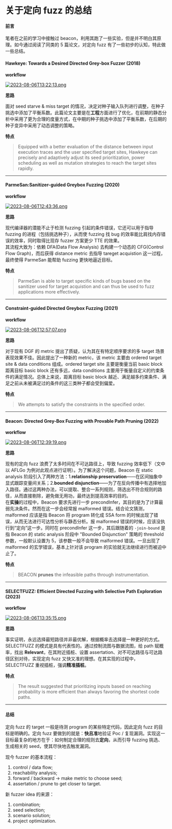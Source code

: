 # 关于定向 fuzz 的总结

#### 前言

笔者在之前的学习中接触过 beacon，利用其跑了一些实验，但是并不明白其原理。如今通过阅读了同类的 5 篇论文，对定向 fuzz 有了一些初步的认知，特此做一些总结。

#### Hawkeye: Towards a Desired Directed Grey-box Fuzzer (2018)

**workflow**

[![2023-08-06T13:22:13.png](https://bkcat.cn/usr/uploads/2023/08/3088250174.png)](https://bkcat.cn/usr/uploads/2023/08/3088250174.png)

**思路**

面对 seed starve & miss target 的情况，决定对种子输入队列进行调整，在种子挑选中添加了平衡系数。此篇论文主要是在**工程**方面进行了优化，在前期的静态分析中采用了更为合理的度量方式，在中期的种子挑选中添加了平衡系数，在后期的种子变异中采用了动态调整的策略。

**特点**

> Equipped with a better evaluation of the distance between input execution traces and the user specified target sites, Hawkeye can precisely and adaptively adjust its seed prioritization, power scheduling as well as mutation strategies to reach the target sites rapidly.

***

#### ParmeSan:Sanitizer-guided Greybox Fuzzing (2020)

**workflow**

[![2023-08-06T12:43:36.png](https://bkcat.cn/usr/uploads/2023/08/3040023591.png)](https://bkcat.cn/usr/uploads/2023/08/3040023591.png)

**思路**

现代编译器的潜能不止于检测 fuzzing 引起的条件错误，它还可以用于指导 fuzzing 的进程（包括挑选种子），从而使 fuzzing 找 bug 的效率能比肩找内存错误的效率，同时取得比现存 fuzzer 方案更少 TTE 的效果。\
其流程大致为：依赖 DFA(Data Flow Analysis) 去构建一个动态的 CFG(Control Flow Graph)，而后获得 distance metric 去指导 tareget acquistion 这一过程，最终使得 ParmeSan 能帮助 fuzzing 更快地逼近目标。

**特点**

> ParmeSan is able to target specific kinds of bugs based on the sanitizer used for target acquistion and can thus be used to fuzz applications more effectively.

***

#### Constraint-guided Directed Greybox Fuzzing (2021)

**workflow**

[![2023-08-06T12:57:07.png](https://bkcat.cn/usr/uploads/2023/08/3606483218.png)](https://bkcat.cn/usr/uploads/2023/08/3606483218.png)

**思路**

对于现有 DGF 的 metric 提出了质疑，认为其在有特定顺序要求的多 target 场景表现效果不佳。因此提出了一种新的 metric，该 metric 主要由 ordered target site & data conditions 组成。ordered target site 主要是衡量当前 basic block 距离目标 basic block 还有多远，data conditions 主要用于衡量自定义的约束条件的满足情况。总体上来说，距离目标 basic block 越近、满足越多约束条件、满足之前从未被满足过的条件的这三类种子都会受到偏爱。

**特点**

> We attempts to satisfy the constraints in the specified order.

***

#### Beacon: Directed Grey-Box Fuzzing with Provable Path Pruning (2022)

**workflow**

[![2023-08-06T12:39:19.png](https://bkcat.cn/usr/uploads/2023/08/3966429937.png)](https://bkcat.cn/usr/uploads/2023/08/3966429937.png)

**思路**

现有的定向 fuzz 浪费了太多时间在不可达路径上，导致 fuzzing 效率低下（文中以 AFLGo 为例对此观点进行证明）。为了解决这个问题，Beacon 在 static analysis 阶段引入了两种方法：1.**relationship preservation**——在区间抽象中显式跟踪变量间关系；2.**bounded disjunction**——为了在反向传播中有选择地加入路径。通过这两种办法，可以提取、整合一系列规则，筛选出不符合规则的路径，从而直接剔除，避免做无用功，最终达到提高效率的目的。\
在**实操**的过程中，Beacon 要求先进行一步 precondInfer，其目的是为了计算最弱先决条件。然而在这一步会经常报 malformed 错误。结合论文猜测，malformed 应该是指 Beacon 将 program 转化成 SSA form 的时候出现了错误，从而无法进行可达性分析与静态分析。报 malformed 错误的时候，应该没执行到“定向”这一步。同时在 precondInfer 这一步，其后跟随着的 `-join-bound` 是指 Beacon 的 static analysis 阶段中 "Bounded Disjunction" 策略的 threshold 参数，一般默认设置为 5，该参数一般不会导致 malformed 错误。一旦出现了 malformed 的玄学错误，基本上针对该 program 的实验就无法继续进行而被迫中止了。

**特点**

> BEACON **prunes** the infeasible paths through instrumentation.

***

#### SELECTFUZZ: Efficient Directed Fuzzing with Selective Path Exploration (2023)

**workflow**

[![2023-08-06T13:35:15.png](https://bkcat.cn/usr/uploads/2023/08/1099825551.png)](https://bkcat.cn/usr/uploads/2023/08/1099825551.png)

**思路**

事实证明，永远选择最短路径并非最优解，根据概率去选择是一种更好的方式。SELECTFUZZ 的模式是具有代表性的。通过控制流图与数据流图，给 path 赋概率，找出 **Relevant**，在其附近插桩、设置 assertation、对不可达路径与可达路径区别对待，实现定向 fuzz 又快又准的理想。在其实现的过程中，SELECTFUZZ 重视插桩，强调**精准插桩**。

**特点**

> The result suggested that prioritizing inputs based on reaching probability is more efficient than always favoring the shortest code paths.

***

#### 总结

定向 fuzz 的 target 一般是待测 program 的某些特定代码，因此定向 fuzz 的目标是明确的。定向 fuzz 要做到的就是：**快且准**地验证 Poc / 复现漏洞。实现这一目标最复杂的地方在于：如何制定合理的规则去**定向**，从而引导 fuzzing 挑选、生成相关的 seed，使其尽快地去触发漏洞。

现今 fuzzer 的基本流程：

1. control / data flow;
2. reachability analysis;
3. forward / backward → make metric to choose seed;
4. assertation / prune to get closer to target.

新 fuzzer idea 的来源：

1. combination;
2. seed selection;
3. scenario solution;
4. project optimization.
